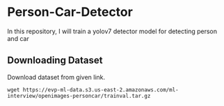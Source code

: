 # Person-Car-Detector
In this repository, I will train a yolov7 detector model for detecting person and car

## Downloading Dataset 
Download dataset from given link.
```
wget https://evp-ml-data.s3.us-east-2.amazonaws.com/ml-interview/openimages-personcar/trainval.tar.gz
```
